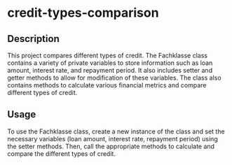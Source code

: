 # credit-types-comparison

## Description

This project compares different types of credit. The Fachklasse class contains a variety of private variables to store information such as loan amount, interest rate, and repayment period. It also includes setter and getter methods to allow for modification of these variables. The class also contains methods to calculate various financial metrics and compare different types of credit.

## Usage

To use the Fachklasse class, create a new instance of the class and set the necessary variables (loan amount, interest rate, repayment period) using the setter methods. Then, call the appropriate methods to calculate and compare the different types of credit.

